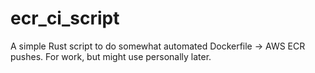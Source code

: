 # ecr_ci_script
A simple Rust script to do somewhat automated Dockerfile -> AWS ECR pushes. For work, but might use personally later.
